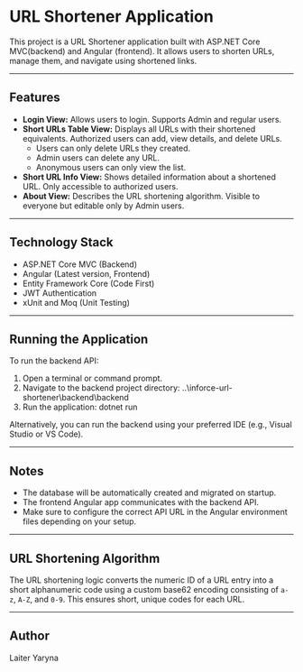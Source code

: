 # URL Shortener Application

This project is a URL Shortener application built with ASP.NET Core MVC(backend) and Angular (frontend). It allows users to shorten URLs, manage them, and navigate using shortened links.

---

## Features

- **Login View:** Allows users to login. Supports Admin and regular users.
- **Short URLs Table View:** Displays all URLs with their shortened equivalents. Authorized users can add, view details, and delete URLs.
  - Users can only delete URLs they created.
  - Admin users can delete any URL.
  - Anonymous users can only view the list.
- **Short URL Info View:** Shows detailed information about a shortened URL. Only accessible to authorized users.
- **About View:** Describes the URL shortening algorithm. Visible to everyone but editable only by Admin users.

---

## Technology Stack

- ASP.NET Core MVC (Backend)
- Angular (Latest version, Frontend)
- Entity Framework Core (Code First)
- JWT Authentication
- xUnit and Moq (Unit Testing)

---

## Running the Application

To run the backend API:

1. Open a terminal or command prompt.
2. Navigate to the backend project directory: ..\inforce-url-shortener\backend\backend
3. Run the application: dotnet run

Alternatively, you can run the backend using your preferred IDE (e.g., Visual Studio or VS Code).

---

## Notes

- The database will be automatically created and migrated on startup.
- The frontend Angular app communicates with the backend API.
- Make sure to configure the correct API URL in the Angular environment files depending on your setup.

---

## URL Shortening Algorithm

The URL shortening logic converts the numeric ID of a URL entry into a short alphanumeric code using a custom base62 encoding consisting of `a-z`, `A-Z`, and `0-9`. This ensures short, unique codes for each URL.

---

## Author
Laiter Yaryna
